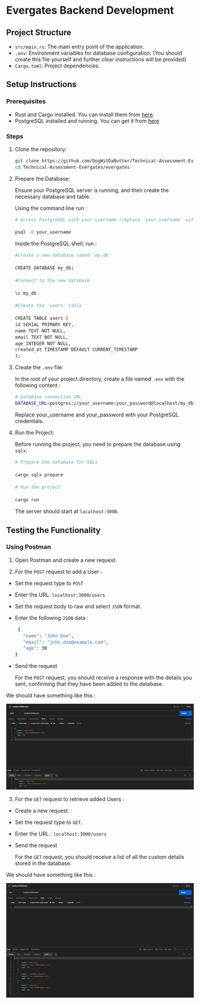# Evergates Backend Development

## Project Structure

- `src/main.rs`: The main entry point of the application.
- `.env`: Environment variables for database configuration. (You should create this file yourself and further clear instructions will be provided)
- `Cargo.toml`: Project dependencies.

## Setup Instructions

### Prerequisites

- Rust and Cargo installed. You can install them from [here](https://www.rust-lang.org/tools/install).
- PostgreSQL installed and running. You can get it from [here](https://www.postgresql.org/download/)

### Steps

1. Clone the repository:

   ```sh
   git clone https://github.com/DogWitDaButter/Technical-Assessment-Evergates.git
   cd Technical-Assessment-Evergates/evergates
   ```
2. Prepare the Database:

    Ensure your PostgreSQL server is running, and then create the necessary database and table.
    
    Using the command line run :

    ```sh
    # Access PostgreSQL with your username (replace 'your_username' with your actual username)

    psql -U your_username
    ```
    Inside the PostgreSQL shell, run :

    ```sh
    #Create a new database named 'my_db'

    CREATE DATABASE my_db; 

    #Connect to the new database

    \c my_db

    #Create the 'users' table

    CREATE TABLE users (
    id SERIAL PRIMARY KEY,
    name TEXT NOT NULL,
    email TEXT NOT NULL,
    age INTEGER NOT NULL,
    created_at TIMESTAMP DEFAULT CURRENT_TIMESTAMP
    );
    ```
3. Create the `.env` file:

    In the root of your project directory, create a file named `.env` with the following content :
     ```sh
     # Database connection URL
     DATABASE_URL=postgres://your_username:your_password@localhost/my_db
     ```

     Replace your_username and your_password with your PostgreSQL credentials.

4. Run the Project:

    Before running the project, you need to prepare the database using `sqlx`:
    ```sh
    # Prepare the database for SQLx

    cargo sqlx prepare

    # Run the project

    cargo run
    ```
    The server should start at `localhost:3000`.

## Testing the Functionality

### Using Postman 

1. Open Postman and create a new request.

2. For the `POST` request to add a User :

- Set the request type to `POST`
- Enter the URL: `localhost:3000/users`
- Set the request body to raw and select ``JSON`` format.
- Enter the following `JSON` data :

    ```sh
     {
       "name": "John Doe",
       "email": "john.doe@example.com",
       "age": 30
    }   
    ```
- Send the request 

    For the ``POST`` request, you should receive a response with the details you sent, confirming that they have been added to the database.

We should have something like this :

![alt text](<Documentation/Screenshot 2024-07-03 034844.png>)

3. For the `GET` request to retrieve added Users :

- Create a new request.
- Set the request type to `GET`.
- Enter the URL : `localhost:3000/users`
- Send the request 

    For the ``GET`` request, you should receive a list of all the custom details stored in the database.

We should have something like this : 

![alt text](<Documentation/Screenshot 2024-07-03 035616.png>)
